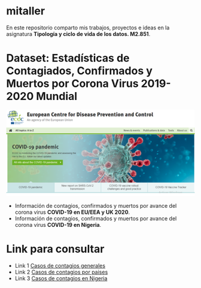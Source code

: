 # mitaller
En este repositorio comparto mis trabajos, proyectos e ideas en la asignatura **Tipología y ciclo de vida de los datos. M2.851**.

# Dataset: Estadísticas de Contagiados, Confirmados y Muertos por Corona Virus 2019-2020 Mundial
![Imagen](/images/CORONA.png)

* Información de contagios, confirmados y muertos por avance del corona virus **COVID-19 en EU/EEA y UK 2020**.
* Información de contagios, confirmados y muertos por avance del corona virus **COVID-19 en Nigeria**.

# Link para consultar
* Link 1 [Casos de contagios generales](https://www.ecdc.europa.eu)
* Link 2 [Casos de contagios por paises](https://www.ecdc.europa.eu/en/geographical-distribution-2019-ncov-cases)
* Link 3 [Casos de contagios en Nigeria](https://covid19.ncdc.gov.ng/)

